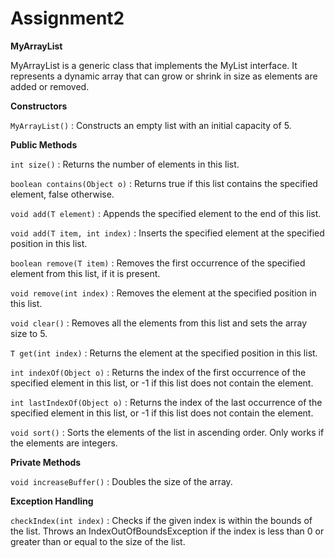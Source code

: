 # Assignment2
**MyArrayList**

MyArrayList is a generic class that implements the MyList interface. It represents a dynamic array that can grow or shrink in size as elements are added or removed.

**Constructors**

`MyArrayList()` : Constructs an empty list with an initial capacity of 5.

**Public Methods**

`int size()` : Returns the number of elements in this list.

`boolean contains(Object o)` : Returns true if this list contains the specified element, false otherwise.

`void add(T element)` : Appends the specified element to the end of this list.

`void add(T item, int index)` : Inserts the specified element at the specified position in this list.

`boolean remove(T item)` : Removes the first occurrence of the specified element from this list, if it is present.

`void remove(int index)` : Removes the element at the specified position in this list.

`void clear()` : Removes all the elements from this list and sets the array size to 5.

`T get(int index)` : Returns the element at the specified position in this list.

`int indexOf(Object o)` : Returns the index of the first occurrence of the specified element in this list, or -1 if this list does not contain the element.

`int lastIndexOf(Object o)` : Returns the index of the last occurrence of the specified element in this list, or -1 if this list does not contain the element.

`void sort()` : Sorts the elements of the list in ascending order. Only works if the elements are integers.

**Private Methods**

`void increaseBuffer()` : Doubles the size of the array.

**Exception Handling**

`checkIndex(int index)` : Checks if the given index is within the bounds of the list. Throws an IndexOutOfBoundsException if the index is less than 0 or greater than or equal to the size of the list.
